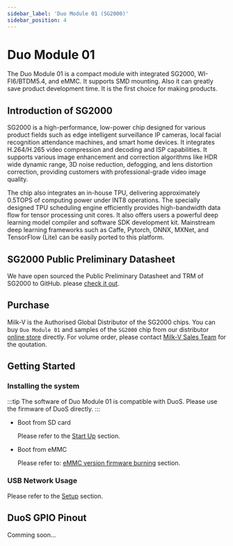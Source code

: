 ```yaml
---
sidebar_label: 'Duo Module 01 (SG2000)'
sidebar_position: 4
---
```


# Duo Module 01

The Duo Module 01 is a compact module with integrated SG2000, WI-FI6/BTDM5.4, and eMMC. It supports SMD mounting. Also it can greatly save product development time. It is the first choice for making products.

## Introduction of SG2000

SG2000 is a high-performance, low-power chip designed for various product fields such as edge intelligent surveillance IP cameras, local facial recognition attendance machines, and smart home devices. It integrates H.264/H.265 video compression and decoding and ISP capabilities. It supports various image enhancement and correction algorithms like HDR wide dynamic range, 3D noise reduction, defogging, and lens distortion correction, providing customers with professional-grade video image quality.

The chip also integrates an in-house TPU, delivering approximately 0.5TOPS of computing power under INT8 operations. The specially designed TPU scheduling engine efficiently provides high-bandwidth data flow for tensor processing unit cores. It also offers users a powerful deep learning model compiler and software SDK development kit. Mainstream deep learning frameworks such as Caffe, Pytorch, ONNX, MXNet, and TensorFlow (Lite) can be easily ported to this platform.

## SG2000 Public Preliminary Datasheet

We have open sourced the Public Preliminary Datasheet and TRM of SG2000 to GitHub. please [check it out](https://github.com/milkv-duo/duo-files/tree/main/duo-s/datasheet).

## Purchase

Milk-V is the Authorised Global Distributor of the SG2000 chips. You can buy `Duo Module 01` and samples of the `SG2000` chip from our distributor [online store](https://arace.tech/products/sophon-cv1800b-5pcs) directly. For volume order, please contact [Milk-V Sales Team](mailto:sales@milkv.io) for the qoutation.

## Getting Started

### Installing the system

:::tip
The software of Duo Module 01 is compatible with DuoS. Please use the firmware of DuoS directly.
:::

- Boot from SD card
  
  Please refer to the [Start Up](https://milkv.io/docs/duo/getting-started/boot) section.

- Boot from eMMC
  
  Please refer to: [eMMC version firmware burning](https://milkv.io/docs/duo/getting-started/duos#emmc-version-firmware-burning) section.

### USB Network Usage

Please refer to the [Setup](https://milkv.io/docs/duo/getting-started/setup) section.

## DuoS GPIO Pinout

Comming soon...
